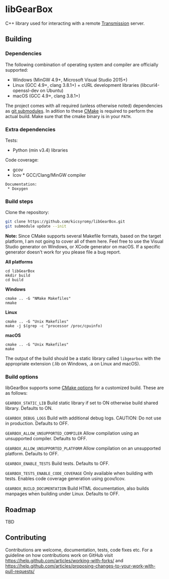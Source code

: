 # libGearBox
C++ library used for interacting with a remote [Transmission](https://transmissionbt.com/) server.

## Building
### Dependencies
The following combination of operating system and compiler are officially supported:
 * Windows (MinGW 4.9+, Microsoft Visual Studio 2015+)
  * Linux (GCC 4.9+, clang 3.8.1+) + cURL development libraries (libcurl4-openssl-dev on Ubuntu)
   * macOS (GCC 4.9+, clang 3.8.1+)

   The project comes with all required (unless otherwise noted) dependencies as [git submodules](https://git-scm.com/book/en/v2/Git-Tools-Submodules). In adition to these [CMake](https://cmake.org/) is required to perform the actual build. Make sure that the cmake binary is in your `PATH`.

### Extra dependencies
Tests:
 * Python (min v3.4) libraries

 Code coverage:
  * gcov
   * lcov
    * GCC/Clang/MinGW compiler
     
    Documentation:
     * Doxygen

### Build steps
Clone the repository:
```bash
git clone https://github.com/kicsyromy/libGearBox.git
git submodule update --init
```
**Note:** Since CMake supports several Makefile formats, based on the target platform, I am not going to cover all of them here. Feel free to use the Visual Studio generator on Windows, or XCode generator on macOS. If a specific generator doesn't work for you please file a bug report.

**All platforms**
```
cd libGearBox
mkdir build
cd build
```

**Windows**
```
cmake .. -G "NMake Makefiles"
nmake
```

**Linux**
```
cmake .. -G "Unix Makefiles"
make -j $(grep -c ^processor /proc/cpuinfo)
```

**macOS**
```
cmake .. -G "Unix Makefiles"
make
```

The output of the build should be a static library called `libgearbox` with the appropriate extension (.lib on Windows, .a on Linux and macOS).

### Build options
libGearBox supports some [CMake options](https://cmake.org/cmake/help/v3.7/command/option.html) for a customized build. These are as follows:

`GEARBOX_STATIC_LIB` Build static library if set to ON otherwise build shared library. Defaults to ON.

`GEARBOX_DEBUG_LOGS` Build with additional debug logs. CAUTION: Do not use in production. Defaults to OFF.

`GEARBOX_ALLOW_UNSUPPORTED_COMPILER` Allow compilation using an unsupported compiler. Defaults to OFF.

`GEARBOX_ALLOW_UNSUPPORTED_PLATFORM` Allow compilation on an unsupported platform. Defaults to OFF.

`GEARBOX_ENABLE_TESTS` Build tests. Defaults to OFF.

`GEARBOX_TESTS_ENABLE_CODE_COVERAGE` Only available when building with tests. Enables code coverage generation using gcov/lcov.

`GEARBOX_BUILD_DOCUMENTATION` Build HTML documentation, also builds manpages when building under Linux. Defaults to OFF.

## Roadmap
TBD

## Contributing
Contributions are welcome, documentation, tests, code fixes etc. For a guideline on how contributions work on GitHub visit https://help.github.com/articles/working-with-forks/ and https://help.github.com/articles/proposing-changes-to-your-work-with-pull-requests/

